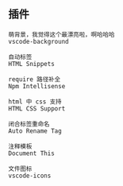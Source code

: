 ## 插件
    萌背景，我觉得这个最漂亮啦，啊哈哈哈
    vscode-background

    自动标签
    HTML Snippets

    require 路径补全
    Npm Intellisense

    html 中 css 支持
    HTML CSS Support

    闭合标签重命名
    Auto Rename Tag

    注释模板
    Document This

    文件图标
    vscode-icons